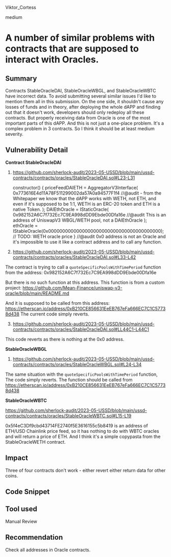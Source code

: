 Viktor_Cortess

medium

# A number of similar problems with contracts that are supposed to interact with Oracles.

## Summary

Contracts StableOracleDAI, StableOracleWBGL, and StableOracleWBTC have incorrect data. To avoid submitting several similar issues I'd like to mention them all in this submission.
On the one side, it shouldn't cause any losses of funds and in theory, after deploying the whole dAPP and finding out that it doesn't work, developers should only redeploy all these contracts. But properly receiving data from Oracle is one of the most important parts of this dAPP. And this is not just a one-place problem. It's a complex problem in 3 contracts. So I think it should be at least medium severity.

## Vulnerability Detail

**Contract StableOracleDAI**

1. https://github.com/sherlock-audit/2023-05-USSD/blob/main/ussd-contracts/contracts/oracles/StableOracleDAI.sol#L23-L31

    constructor() {
        priceFeedDAIETH = AggregatorV3Interface(
            0x773616E4d11A78F511299002da57A0a94577F1f4  //@audit - from the Whitepaper we know that the dAPP works with WETH, not ETH, and even if it's supposed to be 1:1, WETH is an  ERC-20 token and ETH is a native Token.
        );
        DAIEthOracle = IStaticOracle(
            0x982152A6C7f732Ec7C9EA998dDD9Ebde00Dfa16e //@audit This is an address of UniswapV3 WBGL/WETH pool, not a DAIEthOracle
        );
        ethOracle = IStableOracle(0x0000000000000000000000000000000000000000); // TODO: WETH oracle price
    } //@audit 0x0 address is not an Oracle and it's impossible to use it like a contract address and to call any function.

2.  https://github.com/sherlock-audit/2023-05-USSD/blob/main/ussd-contracts/contracts/oracles/StableOracleDAI.sol#L33-L42

The contract is trying to call a `quoteSpecificPoolsWithTimePeriod` function from the address: 0x982152A6C7f732Ec7C9EA998dDD9Ebde00Dfa16e

But there is no such function at this address. This function is from a custom project: https://github.com/Mean-Finance/uniswap-v3-oracle/blob/main/README.md 

And it is supposed to be called from this address: https://etherscan.io/address/0xB210CE856631EeEB767eFa666EC7C1C57738d438
The current code simply reverts.

3.  https://github.com/sherlock-audit/2023-05-USSD/blob/main/ussd-contracts/contracts/oracles/StableOracleDAI.sol#LL44C1-L44C1

This code reverts as there is nothing at the 0x0 address.

**StableOracleWBGL**

1. https://github.com/sherlock-audit/2023-05-USSD/blob/main/ussd-contracts/contracts/oracles/StableOracleWBGL.sol#L24-L34

The same situation with the `quoteSpecificPoolsWithTimePeriod` function, The code simply reverts. The function should be called from https://etherscan.io/address/0xB210CE856631EeEB767eFa666EC7C1C57738d438

**StableOracleWBTC**

https://github.com/sherlock-audit/2023-05-USSD/blob/main/ussd-contracts/contracts/oracles/StableOracleWBTC.sol#L15-L19

0x5f4eC3Df9cbd43714FE2740f5E3616155c5b8419 is an address of ETH/USD Chainlink price feed, so it has nothing to do with WBTC oracles and will return a price of ETH. And I think it's a simple copypasta from the StableOracleWETH contract.

## Impact

Three of four contracts don't work - either revert either return data for other coins.

## Code Snippet

## Tool used

Manual Review

## Recommendation

Check all addresses in Oracle contracts.
